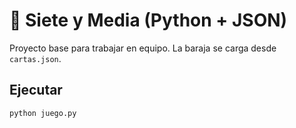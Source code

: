 # 🎲 Siete y Media (Python + JSON)

Proyecto base para trabajar en equipo. La baraja se carga desde `cartas.json`.

## Ejecutar
```bash
python juego.py
